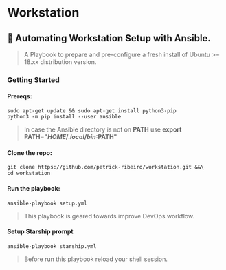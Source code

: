# Workstation

## :robot: Automating Workstation Setup with Ansible.

> A Playbook to prepare and pre-configure a fresh install of Ubuntu >= 18.xx distribution version.

### Getting Started

#### Prereqs:
``` shell
sudo apt-get update && sudo apt-get install python3-pip
python3 -m pip install --user ansible
```
> In case the Ansible directory is not on **PATH** use **export PATH="$HOME/.local/bin:$PATH"**

#### Clone the repo:
```shell
git clone https://github.com/petrick-ribeiro/workstation.git &&\
cd workstation
```

#### Run the playbook:
```shell
ansible-playbook setup.yml
```
> This playbook is geared towards improve DevOps workflow.

#### Setup Starship prompt
```shell
ansible-playbook starship.yml
```
> Before run this playbook reload your shell session.
